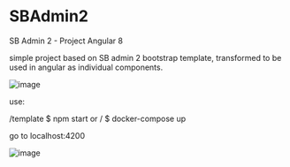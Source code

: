# SBAdmin2
SB Admin 2 - Project Angular 8

simple project based on SB admin 2 bootstrap template, transformed to be used in angular as individual components.

![image](https://i.imgur.com/JgoYxUw.png)



use:

/template $ npm start 
or
/ $ docker-compose up 

go to localhost:4200




![image](https://i.imgur.com/tj8Oqvl.png)
